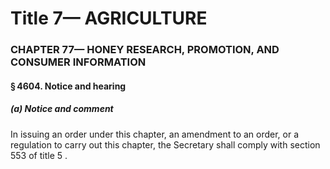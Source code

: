 
# Title 7— AGRICULTURE
### CHAPTER 77— HONEY RESEARCH, PROMOTION, AND CONSUMER INFORMATION
#### § 4604. Notice and hearing
##### (a) Notice and comment

In issuing an order under this chapter, an amendment to an order, or a regulation to carry out this chapter, the Secretary shall comply with section 553 of title 5 .
